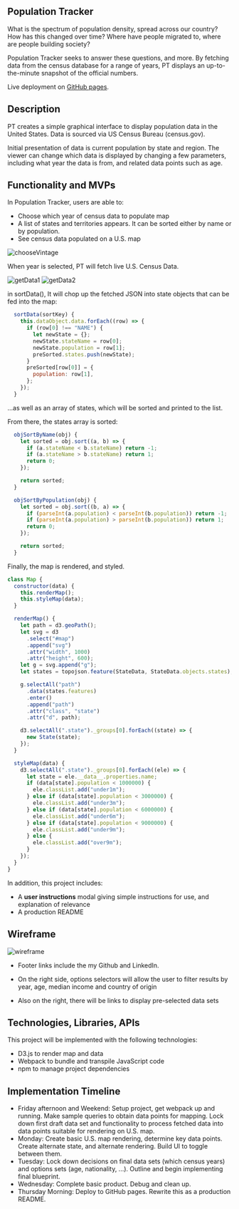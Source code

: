 ## Population Tracker

What is the spectrum of population density, spread across our country? How has this changed over time? Where have people migrated to, where are people building society?

Population Tracker seeks to answer these questions, and more. By fetching data from the census database for a range of years, PT displays an up-to-the-minute snapshot of the official numbers.

Live deployment on [GitHub pages](https://evanhundred.github.io/population-tracker).

## Description

PT creates a simple graphical interface to display population data in the United States. Data is sourced via US Census Bureau (census.gov).

Initial presentation of data is current population by state and region. The viewer can change which data is displayed by changing a few parameters, including what year the data is from, and related data points such as age.

## Functionality and MVPs

In Population Tracker, users are able to:

- Choose which year of census data to populate map
- A list of states and territories appears. It can be sorted either by name or by population.
- See census data populated on a U.S. map

![chooseVintage](./assets/snapshots/showSite.gif)

When year is selected, PT will fetch live U.S. Census Data.

![getData1](./assets/snapshots/getData1.png)
![getData2](./assets/snapshots/getData2.png)

in sortData(), It will chop up the fetched JSON into state objects that can be fed into the map:

```javascript
  sortData(sortKey) {
    this.dataObject.data.forEach((row) => {
      if (row[0] !== "NAME") {
        let newState = {};
        newState.stateName = row[0];
        newState.population = row[1];
        preSorted.states.push(newState);
      }
      preSorted[row[0]] = {
        population: row[1],
      };
    });
  }
```

...as well as an array of states, which will be sorted and printed to the list.

From there, the states array is sorted:

```javascript
  objSortByName(obj) {
    let sorted = obj.sort((a, b) => {
      if (a.stateName < b.stateName) return -1;
      if (a.stateName > b.stateName) return 1;
      return 0;
    });

    return sorted;
  }

  objSortByPopulation(obj) {
    let sorted = obj.sort((b, a) => {
      if (parseInt(a.population) < parseInt(b.population)) return -1;
      if (parseInt(a.population) > parseInt(b.population)) return 1;
      return 0;
    });

    return sorted;
  }
```

Finally, the map is rendered, and styled.

```javascript
class Map {
  constructor(data) {
    this.renderMap();
    this.styleMap(data);
  }

  renderMap() {
    let path = d3.geoPath();
    let svg = d3
      .select("#map")
      .append("svg")
      .attr("width", 1000)
      .attr("height", 600);
    let g = svg.append("g");
    let states = topojson.feature(StateData, StateData.objects.states);

    g.selectAll("path")
      .data(states.features)
      .enter()
      .append("path")
      .attr("class", "state")
      .attr("d", path);

    d3.selectAll(".state")._groups[0].forEach((state) => {
      new State(state);
    });
  }

  styleMap(data) {
    d3.selectAll(".state")._groups[0].forEach((ele) => {
      let state = ele.__data__.properties.name;
      if (data[state].population < 1000000) {
        ele.classList.add("under1m");
      } else if (data[state].population < 3000000) {
        ele.classList.add("under3m");
      } else if (data[state].population < 6000000) {
        ele.classList.add("under6m");
      } else if (data[state].population < 9000000) {
        ele.classList.add("under9m");
      } else {
        ele.classList.add("over9m");
      }
    });
  }
}
```

In addition, this project includes:

- A **user instructions** modal giving simple instructions for use, and explanation of relevance
- A production README

## Wireframe

![wireframe](https://github.com/evanhundred/js_project/blob/main/wireframe.png)

- Footer links include the my Github and LinkedIn.

- On the right side, options selectors will allow the user to filter results by year, age, median income and country of origin
- Also on the right, there will be links to display pre-selected data sets

## Technologies, Libraries, APIs

This project will be implemented with the following technologies:

- D3.js to render map and data
- Webpack to bundle and transpile JavaScript code
- npm to manage project dependencies

## Implementation Timeline

- Friday afternoon and Weekend: Setup project, get webpack up and running. Make sample queries to obtain data points for mapping. Lock down first draft data set and functionality to process fetched data into data points suitable for rendering on U.S. map.
- Monday: Create basic U.S. map rendering, determine key data points. Create alternate state, and alternate rendering. Build UI to toggle between them.
- Tuesday: Lock down decisions on final data sets (which census years) and options sets (age, nationality, ...). Outline and begin implementing final blueprint.
- Wednesday: Complete basic product. Debug and clean up.
- Thursday Morning: Deploy to GitHub pages. Rewrite this as a production README.
